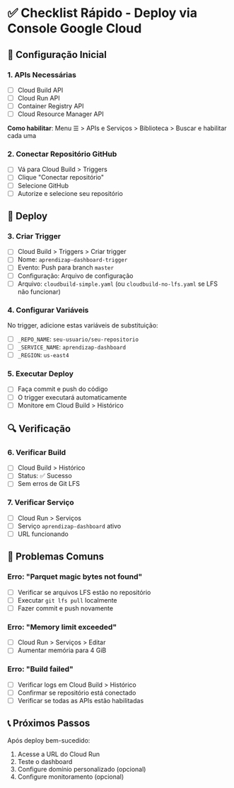 # ✅ Checklist Rápido - Deploy via Console Google Cloud

## 🔧 Configuração Inicial

### 1. APIs Necessárias
- [ ] Cloud Build API
- [ ] Cloud Run API  
- [ ] Container Registry API
- [ ] Cloud Resource Manager API

**Como habilitar**: Menu ☰ > APIs e Serviços > Biblioteca > Buscar e habilitar cada uma

### 2. Conectar Repositório GitHub
- [ ] Vá para Cloud Build > Triggers
- [ ] Clique "Conectar repositório"
- [ ] Selecione GitHub
- [ ] Autorize e selecione seu repositório

## 🚀 Deploy

### 3. Criar Trigger
- [ ] Cloud Build > Triggers > Criar trigger
- [ ] Nome: `aprendizap-dashboard-trigger`
- [ ] Evento: Push para branch `master`
- [ ] Configuração: Arquivo de configuração
- [ ] Arquivo: `cloudbuild-simple.yaml` (ou `cloudbuild-no-lfs.yaml` se LFS não funcionar)

### 4. Configurar Variáveis
No trigger, adicione estas variáveis de substituição:
- [ ] `_REPO_NAME`: `seu-usuario/seu-repositorio`
- [ ] `_SERVICE_NAME`: `aprendizap-dashboard`
- [ ] `_REGION`: `us-east4`

### 5. Executar Deploy
- [ ] Faça commit e push do código
- [ ] O trigger executará automaticamente
- [ ] Monitore em Cloud Build > Histórico

## 🔍 Verificação

### 6. Verificar Build
- [ ] Cloud Build > Histórico
- [ ] Status: ✅ Sucesso
- [ ] Sem erros de Git LFS

### 7. Verificar Serviço
- [ ] Cloud Run > Serviços
- [ ] Serviço `aprendizap-dashboard` ativo
- [ ] URL funcionando

## 🐛 Problemas Comuns

### Erro: "Parquet magic bytes not found"
- [ ] Verificar se arquivos LFS estão no repositório
- [ ] Executar `git lfs pull` localmente
- [ ] Fazer commit e push novamente

### Erro: "Memory limit exceeded"
- [ ] Cloud Run > Serviços > Editar
- [ ] Aumentar memória para 4 GiB

### Erro: "Build failed"
- [ ] Verificar logs em Cloud Build > Histórico
- [ ] Confirmar se repositório está conectado
- [ ] Verificar se todas as APIs estão habilitadas

## 📞 Próximos Passos

Após deploy bem-sucedido:
1. Acesse a URL do Cloud Run
2. Teste o dashboard
3. Configure domínio personalizado (opcional)
4. Configure monitoramento (opcional)
